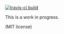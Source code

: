 [![travis-ci build](https://travis-ci.org/keyle/KrushLang.svg?branch=master)](https://travis-ci.org/keyle/KrushLang/builds) 

This is a work in progress.

(MIT license)
